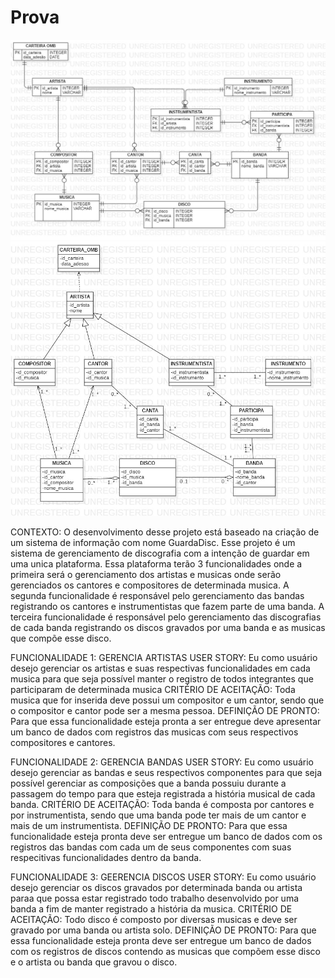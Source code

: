 # Prova
<img src="https://github.com/Lealfelipe/Prova/blob/acaae4919feb9cfb57abab842ba5f68df20934f5/modelo_relacional.jpg">

<img src="https://github.com/Lealfelipe/Prova/blob/acaae4919feb9cfb57abab842ba5f68df20934f5/diagrama_de_classes.jpg">

CONTEXTO: O desenvolvimento desse projeto está baseado na criação de um sistema de informação com nome GuardaDisc. Esse projeto é um sistema de gerenciamento de discografia com a intenção de guardar em uma unica plataforma. Essa plataforma terão 3 funcionalidades onde a primeira será o gerenciamento dos artistas e musicas onde serão gerenciados os cantores e compositores de determinada musica. A segunda funcionalidade é responsável pelo gerenciamento das bandas registrando os cantores e instrumentistas que fazem parte de uma banda. A terceira funcionalidade é responsável pelo gerenciamento das discografias de cada banda registrando os discos gravados por uma banda e as musicas que compõe esse disco.

FUNCIONALIDADE 1: GERENCIA ARTISTAS
USER STORY: Eu como usuário desejo gerenciar os artistas e suas respectivas funcionalidades em cada musica para que seja possível manter o registro de todos integrantes que participaram de determinada musica
CRITÉRIO DE ACEITAÇÃO: Toda musica que for inserida deve possui um compositor e um cantor, sendo que o compositor e cantor pode ser a mesma pessoa.
DEFINIÇÃO DE PRONTO: Para que essa funcionalidade esteja pronta a ser entregue deve apresentar um banco de dados com registros das musicas com seus respectivos compositores e cantores.

FUNCIONALIDADE 2: GERENCIA BANDAS
USER STORY: Eu como usuário desejo gerenciar as bandas e seus respectivos componentes para que seja possível gerenciar as composições que a banda possuiu durante a passagem do tempo para que esteja registrada a história musical de cada banda.
CRITÉRIO DE ACEITAÇÃO: Toda banda é composta por cantores e por instrumentista, sendo que uma banda pode ter mais de um cantor e mais de um instrumentista.
DEFINIÇÃO DE PRONTO: Para que essa funcionalidade esteja pronta deve ser entregue um banco de dados com os registros das bandas com cada um de seus componentes com suas respecitivas funcionalidades dentro da banda. 

FUNCIONALIDADE 3: GEERENCIA DISCOS
USER STORY: Eu como usuário desejo gerenciar os discos gravados por determinada banda ou artista paraa que possa estar registrado todo trabalho desenvolvido por uma banda a fim de manter registrado a história da musica. 
CRITÉRIO DE ACEITAÇÃO: Todo disco é composto por diversas musicas e deve ser gravado por uma banda ou artista solo.
DEFINIÇÃO DE PRONTO: Para que essa funcionalidade esteja pronta deve ser entregue um banco de dados com os registros de discos contendo as musicas que compõem esse disco e o artista ou banda que gravou o disco.  
